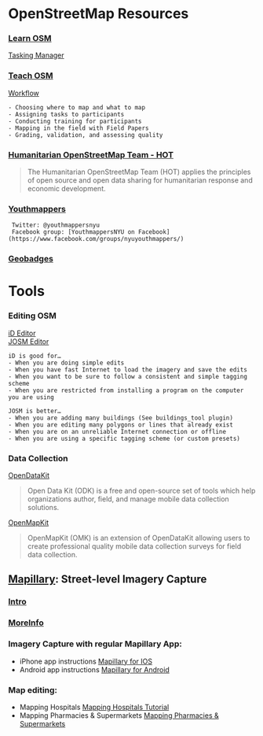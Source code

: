 # OpenStreetMap Resources

### [Learn OSM](http://learnosm.org/en/)
[Tasking Manager](http://learnosm.org/en/coordination/tasking-manager/) 

### [Teach OSM](http://teachosm.org/en/)
[Workflow](http://teachosm.org/en/workflow/workflow1) 

    - Choosing where to map and what to map
    - Assigning tasks to participants
    - Conducting training for participants
    - Mapping in the field with Field Papers
    - Grading, validation, and assessing quality

### [Humanitarian OpenStreetMap Team - HOT](https://hotosm.org/)  
>The Humanitarian OpenStreetMap Team (HOT) applies the principles of open source and open data sharing for humanitarian response and economic development.

### [Youthmappers](http://www.youthmappers.org/)
     Twitter: @youthmappersnyu
     Facebook group: [YouthmappersNYU on Facebook](https://www.facebook.com/groups/nyuyouthmappers/)

### [Geobadges](http://geobadges.org/#!/enterprise) 

# Tools

### Editing OSM  
[iD Editor](http://learnosm.org/en/beginner/id-editor/)  
[JOSM Editor](https://josm.openstreetmap.de/wiki/Introduction)  

    iD is good for…  
    - When you are doing simple edits
    - When you have fast Internet to load the imagery and save the edits
    - When you want to be sure to follow a consistent and simple tagging scheme
    - When you are restricted from installing a program on the computer you are using  

    JOSM is better…  
    - When you are adding many buildings (See buildings_tool plugin)
    - When you are editing many polygons or lines that already exist
    - When you are on an unreliable Internet connection or offline
    - When you are using a specific tagging scheme (or custom presets)

### Data Collection
 
 [OpenDataKit](https://opendatakit.org/)  
 >Open Data Kit (ODK) is a free and open-source set of tools which help organizations author, field, and manage mobile data collection solutions. 
 
 [OpenMapKit](http://openmapkit.org/index.html)  
 >OpenMapKit (OMK) is an extension of OpenDataKit allowing users to create professional quality mobile data collection surveys for field data collection. 
 
## [Mapillary](https://www.mapillary.com/map): Street-level Imagery Capture
 
### [Intro](https://www.youtube.com/watch?v=sk6ubBz4p1Q)
### [MoreInfo](https://www.youtube.com/watch?v=TC8-Baa5zW4)

### Imagery Capture with regular Mapillary App:
 - iPhone app instructions
 [Mapillary for IOS](https://help.mapillary.com/hc/en-us/articles/115001636009-Mapillary-for-iOS)
 - Android app instructions
 [Mapillary for Android](https://help.mapillary.com/hc/en-us/articles/115001661965-Mapillary-for-Android)

### Map editing:

 - Mapping Hospitals
 [Mapping Hospitals Tutorial](https://www.youtube.com/watch?v=FS1LUGv5z5k)
 - Mapping Pharmacies & Supermarkets
 [Mapping Pharmacies & Supermarkets](https://www.youtube.com/watch?v=I9XSkpZrW5s)
